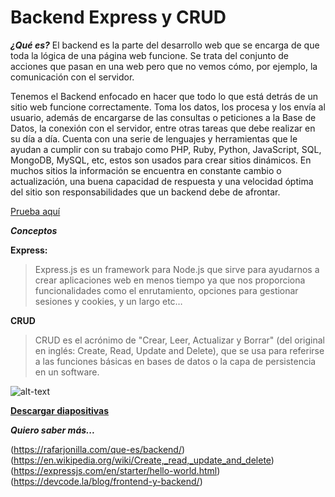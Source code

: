 # Backend Express y CRUD #

***¿Qué es?***
El backend es la parte del desarrollo web que se encarga de que toda la lógica de una página web  funcione. Se trata del conjunto de acciones que pasan en una web pero que no vemos cómo, por ejemplo, la comunicación con el servidor.

Tenemos el Backend enfocado en hacer que todo lo que está detrás de un sitio web funcione correctamente. Toma los datos, los procesa y los envía al usuario, además de encargarse de las consultas o peticiones a la Base de Datos, la conexión con el servidor, entre otras tareas que debe realizar en su día a día. Cuenta con una serie de lenguajes y herramientas que le ayudan a  cumplir con su trabajo como PHP, Ruby, Python, JavaScript, SQL, MongoDB, MySQL, etc, estos son usados para crear sitios dinámicos. En muchos sitios la información se encuentra en constante cambio o actualización, una buena capacidad de respuesta y una velocidad óptima del sitio son responsabilidades que un backend debe de afrontar.

[Prueba aquí](https://repl.it/@EduDevf/7express "replit")

***Conceptos***

**Express:**
>Express.js es un framework para Node.js que sirve para ayudarnos a crear aplicaciones web en menos tiempo ya que nos proporciona funcionalidades como el  enrutamiento, opciones para gestionar sesiones y cookies, y un largo etc…


**CRUD**
>CRUD es el acrónimo de "Crear, Leer, Actualizar y Borrar" (del original en inglés: Create, Read, Update and Delete), que se usa para referirse a las funciones básicas en bases de datos o la capa de persistencia en un software.

![alt-text](https://static1.squarespace.com/static/555dc243e4b0fa866e3e41a9/t/5926bcdf9de4bbba0f69cd10/1495710948784/)


[**Descargar diapositivas**](https://raw.githubusercontent.com/devfmx/cinta-roja/master/2.5%20%Express/React.pdf)


***Quiero saber más...***

(https://rafarjonilla.com/que-es/backend/)
(https://en.wikipedia.org/wiki/Create,_read,_update_and_delete)
(https://expressjs.com/en/starter/hello-world.html)
(https://devcode.la/blog/frontend-y-backend/)
